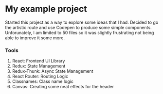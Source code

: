 # My example project

Started this project as a way to explore some ideas that I had. Decided to go the artistic route and use Codepen to produce some simple components. Unforunately, I am limited to 50 files so it was slightly frustrating not being able to improve it some more.

### Tools
1. React: Frontend UI Library
2. Redux: State Management
3. Redux-Thunk: Async State Management
4. React Router: Routing Logic
5. Classnames: Class name logic
6. Canvas: Creating some neat effects for the header